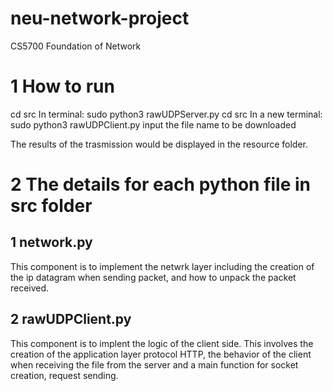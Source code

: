 # neu-network-project

CS5700 Foundation of Network

# 1 How to run

cd src
In terminal: sudo python3 rawUDPServer.py
cd src
In a new terminal: sudo python3 rawUDPClient.py
input the file name to be downloaded

The results of the trasmission would be displayed in the resource folder.


# 2 The details for each python file in src folder
## 1 network.py
This component is to implement the netwrk layer including the creation of the ip datagram when sending packet, and how to unpack the packet received.

## 2 rawUDPClient.py
This component is to implent the logic of the client side. This involves the creation of the application layer protocol HTTP, the behavior of the client when receiving the file from the server and a main function for socket creation, request sending.